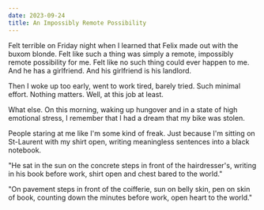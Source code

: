 ```yaml
---
date: 2023-09-24
title: An Impossibly Remote Possibility
---
```


Felt terrible on Friday night when I learned that Felix made out with the buxom blonde. Felt like such a thing was simply a remote, impossibly remote possibility for me. Felt like no such thing could ever happen to me. And he has a girlfriend. And his girlfriend is his landlord.

Then I woke up too early, went to work tired, barely tried. Such minimal effort. Nothing matters. Well, at this job at least.

What else. On this morning, waking up hungover and in a state of high emotional stress, I remember that I had a dream that my bike was stolen.

People staring at me like I'm some kind of freak. Just because I'm sitting on St-Laurent with my shirt open, writing meaningless sentences into a black notebook.

"He sat in the sun on the concrete steps in front of the hairdresser's, writing in his book before work, shirt open and chest bared to the world."

"On pavement steps in front of the coifferie, sun on belly skin, pen on skin of book, counting down the minutes before work, open heart to the world."

